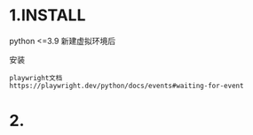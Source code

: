 # 1.INSTALL

python <=3.9
新建虚拟环境后

安装

```
playwright文档
https://playwright.dev/python/docs/events#waiting-for-event
```

# 2.

